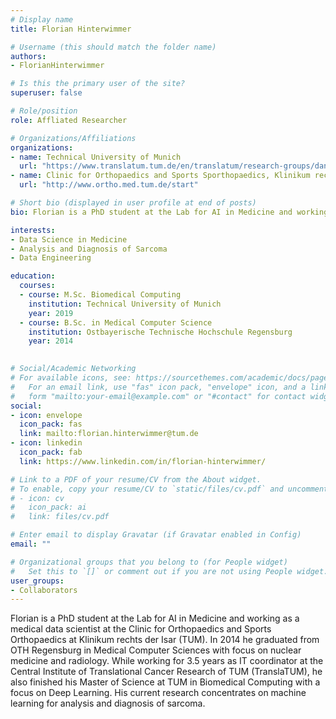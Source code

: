 ```yaml
---
# Display name
title: Florian Hinterwimmer

# Username (this should match the folder name)
authors:
- FlorianHinterwimmer

# Is this the primary user of the site?
superuser: false

# Role/position
role: Affliated Researcher

# Organizations/Affiliations
organizations:
- name: Technical University of Munich
  url: "https://www.translatum.tum.de/en/translatum/research-groups/daniel-rueckert-ai-in-healthcare-and-medicine/"
- name: Clinic for Orthopaedics and Sports Sporthopaedics, Klinikum rechts der Isar 
  url: "http://www.ortho.med.tum.de/start"

# Short bio (displayed in user profile at end of posts)
bio: Florian is a PhD student at the Lab for AI in Medicine and working as a medical data scientist at the Clinic for Orthopaedics and Sports Orthopaedics at Klinikum rechts der Isar (TUM).

interests:
- Data Science in Medicine
- Analysis and Diagnosis of Sarcoma
- Data Engineering

education:
  courses:
  - course: M.Sc. Biomedical Computing
    institution: Technical University of Munich
    year: 2019
  - course: B.Sc. in Medical Computer Science
    institution: Ostbayerische Technische Hochschule Regensburg
    year: 2014
  

# Social/Academic Networking
# For available icons, see: https://sourcethemes.com/academic/docs/page-builder/#icons
#   For an email link, use "fas" icon pack, "envelope" icon, and a link in the
#   form "mailto:your-email@example.com" or "#contact" for contact widget.
social:
- icon: envelope
  icon_pack: fas
  link: mailto:florian.hinterwimmer@tum.de 
- icon: linkedin
  icon_pack: fab
  link: https://www.linkedin.com/in/florian-hinterwimmer/

# Link to a PDF of your resume/CV from the About widget.
# To enable, copy your resume/CV to `static/files/cv.pdf` and uncomment the lines below.
# - icon: cv
#   icon_pack: ai
#   link: files/cv.pdf

# Enter email to display Gravatar (if Gravatar enabled in Config)
email: ""

# Organizational groups that you belong to (for People widget)
#   Set this to `[]` or comment out if you are not using People widget.
user_groups:
- Collaborators
---
```


Florian is a PhD student at the Lab for AI in Medicine and working as a medical data scientist at the Clinic for Orthopaedics and Sports Orthopaedics at Klinikum rechts der Isar (TUM). In 2014 he graduated from OTH Regensburg in Medical Computer Sciences with focus on nuclear medicine and radiology. While working for 3.5 years as IT coordinator at the Central Institute of Translational Cancer Research of TUM (TranslaTUM), he also finished his Master of Science at TUM in Biomedical Computing with a focus on Deep Learning. His current research concentrates on machine learning for analysis and diagnosis of sarcoma.
